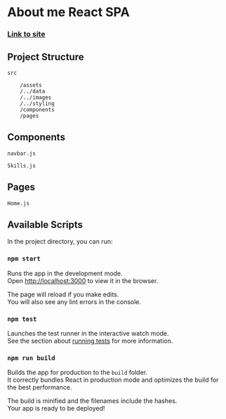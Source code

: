 
# About me React SPA
### [Link to site](https://www.robertmwaniki.com/)
## Project Structure
```
src

    /assets
    /../data
    /../images
    /../styling
    /components 
    /pages
```

## Components 

`navbar.js`

`Skills.js`

## Pages
`Home.js`

## Available Scripts

In the project directory, you can run:

### `npm start`

Runs the app in the development mode.\
Open [http://localhost:3000](http://localhost:3000) to view it in the browser.

The page will reload if you make edits.\
You will also see any lint errors in the console.

### `npm test`

Launches the test runner in the interactive watch mode.\
See the section about [running tests](https://facebook.github.io/create-react-app/docs/running-tests) for more information.

### `npm run build`

Builds the app for production to the `build` folder.\
It correctly bundles React in production mode and optimizes the build for the best performance.

The build is minified and the filenames include the hashes.\
Your app is ready to be deployed!


